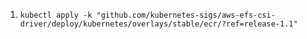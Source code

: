 1. `kubectl apply -k "github.com/kubernetes-sigs/aws-efs-csi-driver/deploy/kubernetes/overlays/stable/ecr/?ref=release-1.1"`
